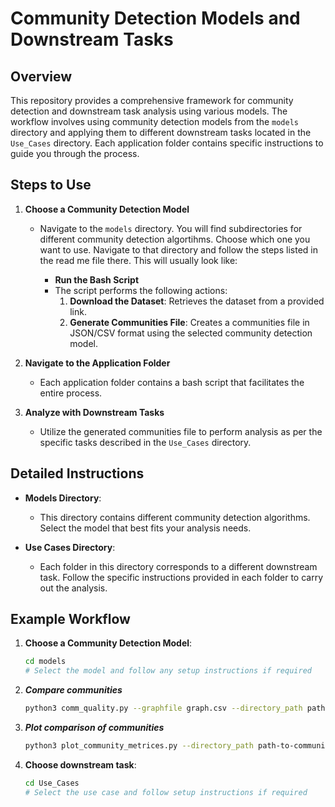 # Community Detection Models and Downstream Tasks

## Overview

This repository provides a comprehensive framework for community detection and downstream task analysis using various models. The workflow involves using community detection models from the `models` directory and applying them to different downstream tasks located in the `Use_Cases` directory. Each application folder contains specific instructions to guide you through the process.

## Steps to Use

1. **Choose a Community Detection Model**
   - Navigate to the `models` directory. You will find subdirectories for different community detection algortihms. Choose which one you want to use. Navigate to that directory and follow the steps listed in the read me file there. This will usually look like:

     - **Run the Bash Script**
     - The script performs the following actions:
       1. **Download the Dataset**: Retrieves the dataset from a provided link.
       2. **Generate Communities File**: Creates a communities file in JSON/CSV format using the selected community detection model.

2. **Navigate to the Application Folder**
   - Each application folder contains a bash script that facilitates the entire process. 

4. **Analyze with Downstream Tasks**
   - Utilize the generated communities file to perform analysis as per the specific tasks described in the `Use_Cases` directory.

## Detailed Instructions

- **Models Directory**:
  - This directory contains different community detection algorithms. Select the model that best fits your analysis needs.
  
- **Use Cases Directory**:
  - Each folder in this directory corresponds to a different downstream task. Follow the specific instructions provided in each folder to carry out the analysis.

## Example Workflow

1. **Choose a Community Detection Model**:
   ```bash
   cd models
   # Select the model and follow any setup instructions if required

2. ***Compare communities***
   ```bash
   python3 comm_quality.py --graphfile graph.csv --directory_path path-to-communities-folder

3. ***Plot comparison of communities***
   ```bash
   python3 plot_community_metrices.py --directory_path path-to-communities_metrics-folder
   
3. **Choose downstream task**:
   ```bash
   cd Use_Cases
   # Select the use case and follow setup instructions if required 

